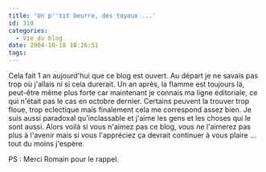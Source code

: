 ```yaml
---
title: 'Un p''tit beurre, des toyoux ...'
id: 310
categories:
  - Vie du blog
date: 2004-10-18 18:26:51
tags:
---
```


Cela fait 1 an aujourd'hui que ce blog est ouvert. Au départ je ne savais pas trop où j'allais ni si cela durerait. Un an après, la flamme est toujours là, peut-être même plus forte car maintenant je connais ma ligne éditoriale, ce qui n'était pas le cas en octobre dernier. Certains peuvent la trouver trop floue, trop eclectique mais finalement cela me correspond assez bien. Je suis aussi paradoxal qu'inclassable et j'aime les gens et les choses qui le sont aussi. Alors voilà si vous n'aimez pas ce blog, vous ne l'aimerez pas plus à l'avenir mais si vous l'appréciez ça devrait continuer à vous plaire ... tout du moins j'espère.

PS&nbsp;: Merci Romain pour le rappel.